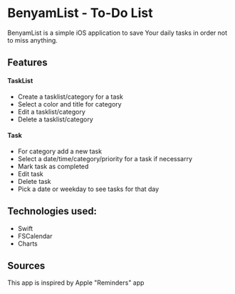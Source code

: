 # BenyamList - To-Do List
BenyamList is a simple iOS application to save Your daily tasks in order not to miss anything.


## Features

#### TaskList
* Create a tasklist/category for a task
* Select a color and title for category
* Edit a tasklist/category
* Delete a tasklist/category

#### Task
* For category add a new task
* Select a date/time/category/priority for a task if necessarry
* Mark task as completed
* Edit task
* Delete task
* Pick a date or weekday to see tasks for that day


## Technologies used:
* Swift
* FSCalendar
* Charts

## Sources
This app is inspired by Apple "Reminders" app
